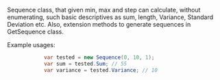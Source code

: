 Sequence class, that given min, max and step can calculate, without enumerating, such basic descriptives as sum, length, Variance, Standard Deviation etc. 
Also, extension methods to generate sequences in GetSequence class.

Example usages:

```c#
            var tested = new Sequence(0, 10, 1);
            var sum = tested.Sum; // 55
            var variance = tested.Variance; // 10
```
